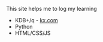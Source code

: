 
This site helps me to log my learning

-  KDB+/q - [kx.com](https://code.kx.com/q/)
-  Python
-  HTML/CSS/JS